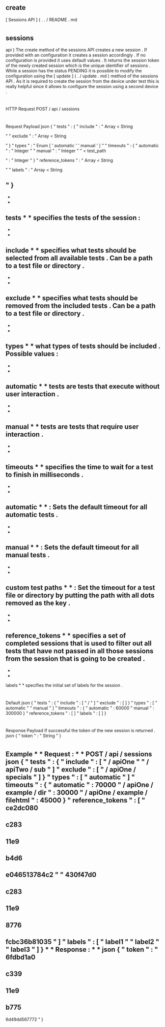 #
create
-
[
Sessions
API
]
(
.
.
/
README
.
md
#
sessions
-
api
)
The
create
method
of
the
sessions
API
creates
a
new
session
.
If
provided
with
an
configuration
it
creates
a
session
accordingly
.
If
no
configuration
is
provided
it
uses
default
values
.
It
returns
the
session
token
of
the
newly
created
session
which
is
the
unique
identifier
of
sessions
.
While
a
session
has
the
status
PENDING
it
is
possible
to
modify
the
configuration
using
the
[
update
]
(
.
/
update
.
md
)
method
of
the
sessions
API
.
As
it
is
required
to
create
the
session
from
the
device
under
test
this
is
really
helpful
since
it
allows
to
configure
the
session
using
a
second
device
.
#
#
HTTP
Request
POST
/
api
/
sessions
#
#
Request
Payload
json
{
"
tests
"
:
{
"
include
"
:
"
Array
<
String
>
"
"
exclude
"
:
"
Array
<
String
>
"
}
"
types
"
:
"
Enum
[
'
automatic
'
'
manual
'
]
"
"
timeouts
"
:
{
"
automatic
"
:
"
Integer
"
"
manual
"
:
"
Integer
"
"
<
test_path
>
"
:
"
Integer
"
}
"
reference_tokens
"
:
"
Array
<
String
>
"
"
labels
"
:
"
Array
<
String
>
"
}
-
*
*
tests
*
*
specifies
the
tests
of
the
session
:
-
*
*
include
*
*
specifies
what
tests
should
be
selected
from
all
available
tests
.
Can
be
a
path
to
a
test
file
or
directory
.
-
*
*
exclude
*
*
specifies
what
tests
should
be
removed
from
the
included
tests
.
Can
be
a
path
to
a
test
file
or
directory
.
-
*
*
types
*
*
what
types
of
tests
should
be
included
.
Possible
values
:
-
*
*
automatic
*
*
tests
are
tests
that
execute
without
user
interaction
.
-
*
*
manual
*
*
tests
are
tests
that
require
user
interaction
.
-
*
*
timeouts
*
*
specifies
the
time
to
wait
for
a
test
to
finish
in
milliseconds
.
-
*
*
automatic
*
*
:
Sets
the
default
timeout
for
all
automatic
tests
.
-
*
*
manual
*
*
:
Sets
the
default
timeout
for
all
manual
tests
.
-
*
*
custom
test
paths
*
*
:
Set
the
timeout
for
a
test
file
or
directory
by
putting
the
path
with
all
dots
removed
as
the
key
.
-
*
*
reference_tokens
*
*
specifies
a
set
of
completed
sessions
that
is
used
to
filter
out
all
tests
that
have
not
passed
in
all
those
sessions
from
the
session
that
is
going
to
be
created
.
-
*
*
labels
*
*
specifies
the
initial
set
of
labels
for
the
session
.
#
#
#
Default
json
{
"
tests
"
:
{
"
include
"
:
[
"
/
"
]
"
exclude
"
:
[
]
}
"
types
"
:
[
"
automatic
"
"
manual
"
]
"
timeouts
"
:
{
"
automatic
"
:
60000
"
manual
"
:
300000
}
"
reference_tokens
"
:
[
]
"
labels
"
:
[
]
}
#
#
Response
Payload
If
successful
the
token
of
the
new
session
is
returned
.
json
{
"
token
"
:
"
String
"
}
#
#
Example
*
*
Request
:
*
*
POST
/
api
/
sessions
json
{
"
tests
"
:
{
"
include
"
:
[
"
/
apiOne
"
"
/
apiTwo
/
sub
"
]
"
exclude
"
:
[
"
/
apiOne
/
specials
"
]
}
"
types
"
:
[
"
automatic
"
]
"
timeouts
"
:
{
"
automatic
"
:
70000
"
/
apiOne
/
example
/
dir
"
:
30000
"
/
apiOne
/
example
/
filehtml
"
:
45000
}
"
reference_tokens
"
:
[
"
ce2dc080
-
c283
-
11e9
-
b4d6
-
e046513784c2
"
"
430f47d0
-
c283
-
11e9
-
8776
-
fcbc36b81035
"
]
"
labels
"
:
[
"
label1
"
"
label2
"
"
label3
"
]
}
*
*
Response
:
*
*
json
{
"
token
"
:
"
6fdbd1a0
-
c339
-
11e9
-
b775
-
6d49dd567772
"
}
